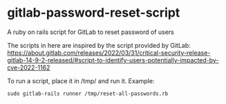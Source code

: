 # gitlab-password-reset-script
A ruby on rails script for GitLab to reset password of users

The scripts in here are inspired by the script provided by GitLab:
https://about.gitlab.com/releases/2022/03/31/critical-security-release-gitlab-14-9-2-released/#script-to-identify-users-potentially-impacted-by-cve-2022-1162

To run a script, place it in /tmp/ and run it. Example:

```
sudo gitlab-rails runner /tmp/reset-all-passwords.rb
```
